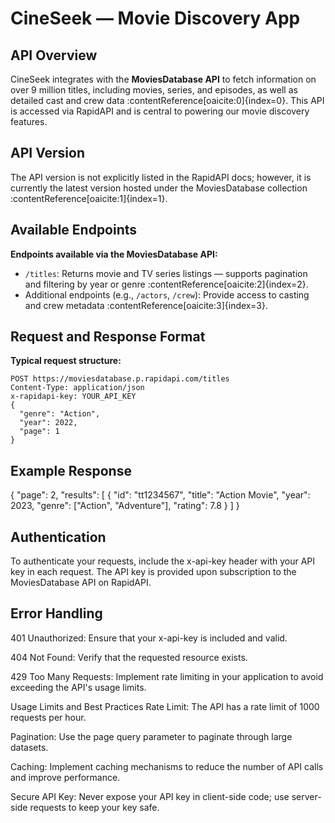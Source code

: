 # CineSeek — Movie Discovery App

## API Overview

CineSeek integrates with the **MoviesDatabase API** to fetch information on over 9 million titles, including movies, series, and episodes, as well as detailed cast and crew data :contentReference[oaicite:0]{index=0}. This API is accessed via RapidAPI and is central to powering our movie discovery features.

## API Version

The API version is not explicitly listed in the RapidAPI docs; however, it is currently the latest version hosted under the MoviesDatabase collection :contentReference[oaicite:1]{index=1}.

## Available Endpoints

**Endpoints available via the MoviesDatabase API:**

- `/titles`: Returns movie and TV series listings — supports pagination and filtering by year or genre :contentReference[oaicite:2]{index=2}.
- Additional endpoints (e.g., `/actors`, `/crew`): Provide access to casting and crew metadata :contentReference[oaicite:3]{index=3}.

## Request and Response Format

**Typical request structure:**

```http
POST https://moviesdatabase.p.rapidapi.com/titles
Content-Type: application/json
x-rapidapi-key: YOUR_API_KEY
{
  "genre": "Action",
  "year": 2022,
  "page": 1
}
```

## Example Response

{
"page": 2,
"results": [
{
"id": "tt1234567",
"title": "Action Movie",
"year": 2023,
"genre": ["Action", "Adventure"],
"rating": 7.8
}
]
}

## Authentication

To authenticate your requests, include the x-api-key header with your API key in each request. The API key is provided upon subscription to the MoviesDatabase API on RapidAPI.

## Error Handling

401 Unauthorized: Ensure that your x-api-key is included and valid.

404 Not Found: Verify that the requested resource exists.

429 Too Many Requests: Implement rate limiting in your application to avoid exceeding the API's usage limits.

Usage Limits and Best Practices
Rate Limit: The API has a rate limit of 1000 requests per hour.

Pagination: Use the page query parameter to paginate through large datasets.

Caching: Implement caching mechanisms to reduce the number of API calls and improve performance.

Secure API Key: Never expose your API key in client-side code; use server-side requests to keep your key safe.
